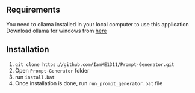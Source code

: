 ## Requirements
You need to ollama installed in your local computer to use this application
Download ollama for windows from [here](https://ollama.com/download)



## Installation

1. `git clone https://github.com/IamME1311/Prompt-Generator.git`
2. Open `Prompt-Generator` folder
3. run `install.bat`
4. Once installation is done, run `run_prompt_generator.bat` file
